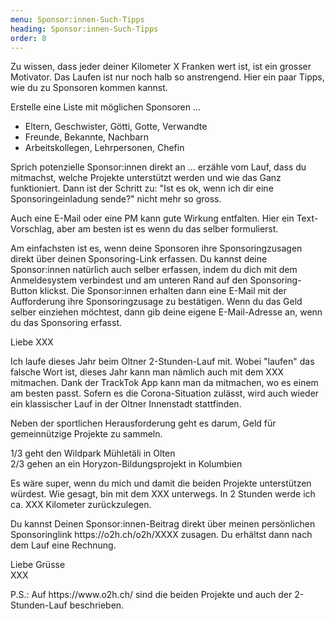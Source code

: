 ```yaml
---
menu: Sponsor:innen-Such-Tipps
heading: Sponsor:innen-Such-Tipps
order: 8
---
```



<div class="uk-child-width-1-1 uk-child-width-1-2@s" uk-grid>
<div>
<p>Zu wissen, dass jeder deiner Kilometer X Franken wert ist, ist ein grosser Motivator. Das Laufen ist nur noch halb so anstrengend. Hier ein paar Tipps, wie du zu Sponsoren kommen kannst.</p>


<p>Erstelle eine Liste mit möglichen Sponsoren ...</p>


<ul>
<li>Eltern, Geschwister, Götti, Gotte, Verwandte</li>
<li>Freunde, Bekannte, Nachbarn</li>
<li>Arbeitskollegen, Lehrpersonen, Chefin</li>
</ul>


<p>Sprich potenzielle Sponsor:innen direkt an ... erzähle vom Lauf, dass du mitmachst, welche Projekte unterstützt werden und wie das Ganz funktioniert. Dann ist der Schritt zu: "Ist es ok, wenn ich dir eine Sponsoringeinladung sende?" nicht mehr so gross.</p>


<p>Auch eine E-Mail oder eine PM kann gute Wirkung entfalten. Hier ein Text-Vorschlag, aber am besten ist es wenn du das selber formulierst.</p>


<p>Am einfachsten ist es, wenn deine Sponsoren ihre Sponsoringzusagen direkt über deinen Sponsoring-Link erfassen. Du kannst deine Sponsor:innen natürlich auch selber erfassen, indem du dich mit dem Anmeldesystem verbindest und am unteren Rand auf den Sponsoring-Button klickst. Die Sponsor:innen erhalten dann eine E-Mail mit der Aufforderung ihre Sponsoringzusage zu bestätigen. Wenn du das Geld selber einziehen möchtest, dann gib deine eigene E-Mail-Adresse an, wenn du das Sponsoring erfasst.</p>
</div>
<div>
<div class="uk-text-small uk-background-muted uk-card uk-card-hover uk-card-default uk-card-body">


<p>Liebe XXX</p>


<p>Ich laufe dieses Jahr beim Oltner 2-Stunden-Lauf mit. Wobei "laufen" das
falsche Wort ist, dieses Jahr kann man nämlich auch mit dem XXX mitmachen. Dank der TrackTok App kann man da mitmachen, wo es einem am besten passt. Sofern es die Corona-Situation zulässt, wird auch wieder ein klassischer Lauf in der Oltner Innenstadt stattfinden.</p>


<p>Neben der sportlichen Herausforderung geht es darum, Geld für gemeinnützige Projekte zu sammeln.</p>


<p>1/3 geht den Wildpark Mühletäli in Olten<br/>
2/3 gehen an ein Horyzon-Bildungsprojekt in Kolumbien</p>


<p>Es wäre super, wenn du mich und damit die beiden Projekte unterstützen würdest. Wie gesagt, bin mit dem XXX unterwegs. In 2 Stunden werde ich ca. XXX Kilometer zurückzulegen.</p>


<p>Du kannst Deinen Sponsor:innen-Beitrag direkt über meinen persönlichen Sponsoringlink https://o2h.ch/o2h/XXXX zusagen. Du erhältst dann nach dem Lauf eine Rechnung.</p>


<p>Liebe Grüsse<br/>
XXX</p>


<p>P.S.: Auf https://www.o2h.ch/ sind die beiden Projekte und auch der 2-Stunden-Lauf beschrieben.</p>


</div></div>
</div>
